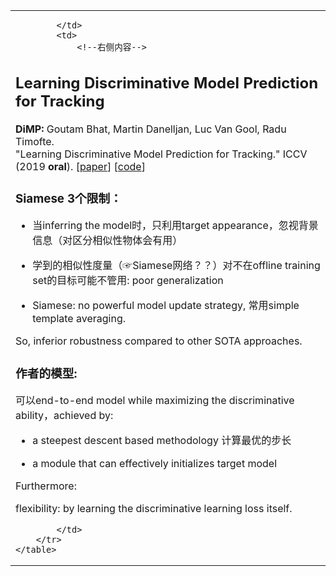 <html>
    <table style="margin-left: auto; margin-right: auto;">
        <tr>
            <td>
                <!--左侧内容-->
                
            </td>
            <td>
                <!--右侧内容-->
## Learning Discriminative Model Prediction for Tracking

**DiMP:** Goutam Bhat, Martin Danelljan, Luc Van Gool, Radu Timofte.<br />
  "Learning Discriminative Model Prediction for Tracking." ICCV (2019 **oral**). 
  [[paper](http://openaccess.thecvf.com/content_ICCV_2019/papers/Bhat_Learning_Discriminative_Model_Prediction_for_Tracking_ICCV_2019_paper.pdf)]
  [[code](https://github.com/visionml/pytracking)]

### Siamese 3个限制：

* 当inferring the model时，只利用target appearance，忽视背景信息（对区分相似性物体会有用）

* 学到的相似性度量（☞Siamese网络？？）对不在offline training set的目标可能不管用: poor generalization

* Siamese: no powerful model update strategy, 常用simple template averaging.

So, inferior robustness compared to other SOTA approaches.

### 作者的模型:

可以end-to-end model while maximizing the discriminative ability，achieved by:

* a steepest descent based methodology 计算最优的步长

* a module that can effectively initializes target model

Furthermore:

flexibility: by learning the discriminative learning loss itself.

            </td>
        </tr>
    </table>
</html>

